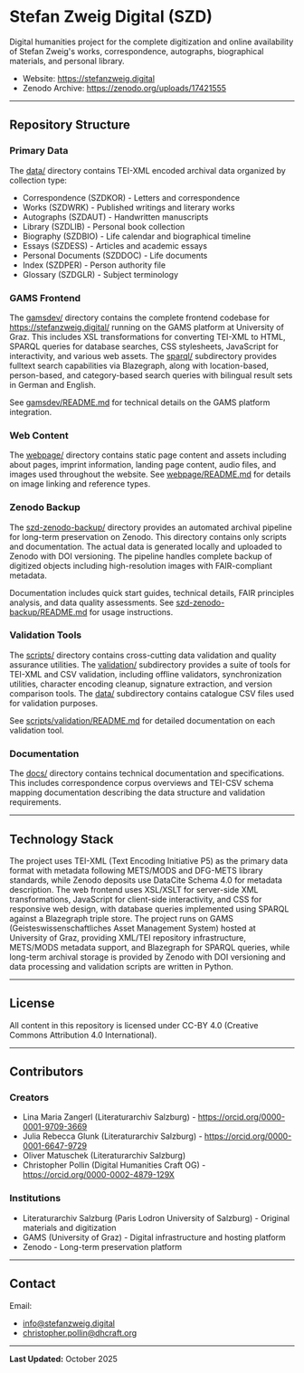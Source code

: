 # Stefan Zweig Digital (SZD)

Digital humanities project for the complete digitization and online availability of Stefan Zweig's works, correspondence, autographs, biographical materials, and personal library.

- Website: https://stefanzweig.digital
- Zenodo Archive: https://zenodo.org/uploads/17421555

---

## Repository Structure

### Primary Data

The [data/](data/) directory contains TEI-XML encoded archival data organized by collection type:

- Correspondence (SZDKOR) - Letters and correspondence
- Works (SZDWRK) - Published writings and literary works
- Autographs (SZDAUT) - Handwritten manuscripts
- Library (SZDLIB) - Personal book collection
- Biography (SZDBIO) - Life calendar and biographical timeline
- Essays (SZDESS) - Articles and academic essays
- Personal Documents (SZDDOC) - Life documents
- Index (SZDPER) - Person authority file
- Glossary (SZDGLR) - Subject terminology

### GAMS Frontend

The [gamsdev/](gamsdev/) directory contains the complete frontend codebase for https://stefanzweig.digital/ running on the GAMS platform at University of Graz. This includes XSL transformations for converting TEI-XML to HTML, SPARQL queries for database searches, CSS stylesheets, JavaScript for interactivity, and various web assets. The [sparql/](gamsdev/sparql/) subdirectory provides fulltext search capabilities via Blazegraph, along with location-based, person-based, and category-based search queries with bilingual result sets in German and English.

See [gamsdev/README.md](gamsdev/README.md) for technical details on the GAMS platform integration.

### Web Content

The [webpage/](webpage/) directory contains static page content and assets including about pages, imprint information, landing page content, audio files, and images used throughout the website. See [webpage/README.md](webpage/README.md) for details on image linking and reference types.

### Zenodo Backup

The [szd-zenodo-backup/](szd-zenodo-backup/) directory provides an automated archival pipeline for long-term preservation on Zenodo. This directory contains only scripts and documentation. The actual data is generated locally and uploaded to Zenodo with DOI versioning. The pipeline handles complete backup of digitized objects including high-resolution images with FAIR-compliant metadata.

Documentation includes quick start guides, technical details, FAIR principles analysis, and data quality assessments. See [szd-zenodo-backup/README.md](szd-zenodo-backup/README.md) for usage instructions.

### Validation Tools

The [scripts/](scripts/) directory contains cross-cutting data validation and quality assurance utilities. The [validation/](scripts/validation/) subdirectory provides a suite of tools for TEI-XML and CSV validation, including offline validators, synchronization utilities, character encoding cleanup, signature extraction, and version comparison tools. The [data/](scripts/data/) subdirectory contains catalogue CSV files used for validation purposes.

See [scripts/validation/README.md](scripts/validation/README.md) for detailed documentation on each validation tool.

### Documentation

The [docs/](docs/) directory contains technical documentation and specifications. This includes correspondence corpus overviews and TEI-CSV schema mapping documentation describing the data structure and validation requirements.

---

## Technology Stack

The project uses TEI-XML (Text Encoding Initiative P5) as the primary data format with metadata following METS/MODS and DFG-METS library standards, while Zenodo deposits use DataCite Schema 4.0 for metadata description. The web frontend uses XSL/XSLT for server-side XML transformations, JavaScript for client-side interactivity, and CSS for responsive web design, with database queries implemented using SPARQL against a Blazegraph triple store. The project runs on GAMS (Geisteswissenschaftliches Asset Management System) hosted at University of Graz, providing XML/TEI repository infrastructure, METS/MODS metadata support, and Blazegraph for SPARQL queries, while long-term archival storage is provided by Zenodo with DOI versioning and data processing and validation scripts are written in Python.

---

## License

All content in this repository is licensed under CC-BY 4.0 (Creative Commons Attribution 4.0 International).

---

## Contributors

### Creators

- Lina Maria Zangerl (Literaturarchiv Salzburg) - https://orcid.org/0000-0001-9709-3669
- Julia Rebecca Glunk (Literaturarchiv Salzburg) - https://orcid.org/0000-0001-6647-9729
- Oliver Matuschek (Literaturarchiv Salzburg)
- Christopher Pollin (Digital Humanities Craft OG) - https://orcid.org/0000-0002-4879-129X

### Institutions

- Literaturarchiv Salzburg (Paris Lodron University of Salzburg) - Original materials and digitization
- GAMS (University of Graz) - Digital infrastructure and hosting platform
- Zenodo - Long-term preservation platform

---

## Contact

Email: 

- info@stefanzweig.digital
- christopher.pollin@dhcraft.org

---

**Last Updated:** October 2025
